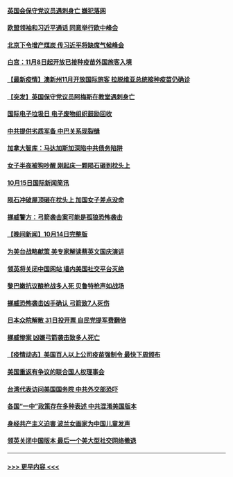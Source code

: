 #### [英国会保守党议员遇刺身亡 嫌犯落网](../pages/prog202/a103244107.md?t=10160501) 
#### [欧盟领袖和习近平通话 同意举行欧中峰会](../pages/prog202/a103244093.md?t=10160501) 
#### [北京下令增产煤炭 传习近平将缺席气候峰会](../pages/prog202/a103244012.md?t=10160501) 
#### [白宫：11月8日起开放已接种疫苗外国旅客入境](../pages/prog202/a103243870.md?t=10160501) 
#### [【最新疫情】澳新州11月开放国际旅客 拉脱维亚总统接种疫苗仍确诊](../pages/prog202/a103243969.md?t=10160501) 
#### [【突发】英国保守党议员阿梅斯在教堂遇刺身亡](../pages/prog202/a103243912.md?t=10160501) 
#### [国际电子垃圾日 电子废物组织鼓励回收](../pages/prog202/a103243844.md?t=10160501) 
#### [中共提供劣质军备 中巴关系现裂缝](../pages/prog202/a103243792.md?t=10160501) 
#### [加拿大智库：马达加斯加深陷中共债务陷阱](../pages/prog202/a103243783.md?t=10160501) 
#### [女子半夜被狗吵醒 刚起床一颗陨石砸到枕头上](../pages/prog202/a103243732.md?t=10160501) 
#### [10月15日国际新闻简讯](../pages/prog202/a103243701.md?t=10160501) 
#### [陨石冲破屋顶砸在枕头上 加国女子差点没命](../pages/prog202/a103242753.md?t=10160501) 
#### [挪威警方：弓箭袭击案可能是孤狼恐怖袭击](../pages/prog202/a103243192.md?t=10160501) 
#### [【晚间新闻】10月14日完整版](../pages/prog202/a103243404.md?t=10160501) 
#### [为美台战略献策 美专家解读蔡英文国庆演讲](../pages/prog202/a103243272.md?t=10160501) 
#### [领英将关闭中国网站 墙内美国社交平台灭绝](../pages/prog202/a103243269.md?t=10160501) 
#### [黎巴嫩抗议酿枪战多人死 贝鲁特枪声如战场](../pages/prog202/a103243247.md?t=10160501) 
#### [挪威恐怖袭击凶手确认 弓箭致7人死伤](../pages/prog202/a103243227.md?t=10160501) 
#### [日本众院解散 31日投开票 自民党提军费翻倍](../pages/prog202/a103243155.md?t=10160501) 
#### [挪威惨案 凶嫌弓箭袭击致多人死亡](../pages/prog202/a103242203.md?t=10160501) 
#### [【疫情动态】美国百人以上公司疫苗强制令 最快下周颁布](../pages/prog202/a103242170.md?t=10160501) 
#### [美国重返有争议的联合国人权理事会](../pages/prog202/a103242999.md?t=10160501) 
#### [台湾代表访问美国国务院 中共外交部恐吓](../pages/prog202/a103243036.md?t=10160501) 
#### [各国“一中”政策存在多种表述 中共混淆美国版本](../pages/prog202/a103242881.md?t=10160501) 
#### [身经共产主义迫害 波兰女画家为中国儿童发声](../pages/prog202/a103242969.md?t=10160501) 
#### [领英关闭中国版本 最后一个美大型社交网络撤退](../pages/prog202/a103242855.md?t=10160501) 

----
#### [ >>> 更早内容 <<< ](../indexes/prog202-earlier.md)
